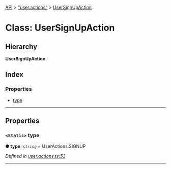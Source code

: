 [API](../README.md) > ["user.actions"](../modules/_user_actions_.md) > [UserSignUpAction](../classes/_user_actions_.usersignupaction.md)

# Class: UserSignUpAction

## Hierarchy

**UserSignUpAction**

## Index

### Properties

* [type](_user_actions_.usersignupaction.md#type)

---

## Properties

<a id="type"></a>

### `<Static>` type

**● type**: *`string`* =  UserActions.SIGNUP

*Defined in [user.actions.ts:53](https://github.com/authumn/authumn-angular/blob/04acefe/projects/authumn-angular/src/user/user.actions.ts#L53)*

___

